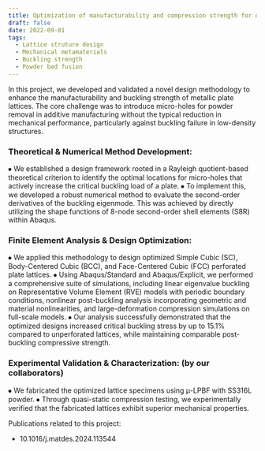```yaml
---
title: Optimization of manufacturability and compression strength for open-cell plates lattices
draft: false
date: 2022-09-01
tags:
  - Lattice struture design
  - Mechanical metamaterials
  - Buckling strength
  - Powder bed fusion
---
```


In this project, we developed and validated a novel design methodology to enhance the manufacturability and buckling strength of metallic plate lattices. The core challenge was to introduce micro-holes for powder removal in additive manufacturing without the typical reduction in mechanical performance, particularly against buckling failure in low-density structures.

<!-- ![Project Graphic Abstract](featured.png "Project Graphic Abstract") -->

### Theoretical & Numerical Method Development:
⦁ We established a design framework rooted in a Rayleigh quotient-based theoretical criterion to identify the optimal locations for micro-holes that actively increase the critical buckling load of a plate.
⦁ To implement this, we developed a robust numerical method to evaluate the second-order derivatives of the buckling eigenmode. This was achieved by directly utilizing the shape functions of 8-node second-order shell elements (S8R) within Abaqus.

### Finite Element Analysis & Design Optimization:
⦁ We applied this methodology to design optimized Simple Cubic (SC), Body-Centered Cubic (BCC), and Face-Centered Cubic (FCC) perforated plate lattices.
⦁ Using Abaqus/Standard and Abaqus/Explicit, we performed a comprehensive suite of simulations, including linear eigenvalue buckling on Representative Volume Element (RVE) models with periodic boundary conditions, nonlinear post-buckling analysis incorporating geometric and material nonlinearities, and large-deformation compression simulations on full-scale models.
⦁ Our analysis successfully demonstrated that the optimized designs increased critical buckling stress by up to 15.1% compared to unperforated lattices, while maintaining comparable post-buckling compressive strength.

### Experimental Validation & Characterization: (by our collaborators)
⦁ We fabricated the optimized lattice specimens using μ-LPBF with SS316L powder.
⦁ Through quasi-static compression testing, we experimentally verified that the fabricated lattices exhibit superior mechanical properties.

Publications related to this project:
- 10.1016/j.matdes.2024.113544


<!--more-->

